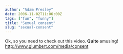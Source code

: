 ```yaml
---
author: "Adam Presley"
date: 2006-11-02T11:06:00Z
tags: ["fun", "funny"]
title: "Sexual consent"
slug: "sexual-consent"
---
```


Ok, so you need to check out this video. **Quite** amusing!
<http://www.glumbert.com/media/consent>
